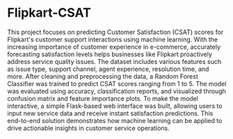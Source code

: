 # Flipkart-CSAT
This project focuses on predicting Customer Satisfaction (CSAT) scores for Flipkart's customer support interactions using machine learning. With the increasing importance of customer experience in e-commerce, accurately forecasting satisfaction levels helps businesses like Flipkart proactively address service quality issues. The dataset includes various features such as issue type, support channel, agent experience, resolution time, and more. After cleaning and preprocessing the data, a Random Forest Classifier was trained to predict CSAT scores ranging from 1 to 5. The model was evaluated using accuracy, classification reports, and visualized through confusion matrix and feature importance plots. To make the model interactive, a simple Flask-based web interface was built, allowing users to input new service data and receive instant satisfaction predictions. This end-to-end solution demonstrates how machine learning can be applied to drive actionable insights in customer service operations.
